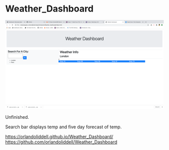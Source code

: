 # Weather_Dashboard

![description](./Assets/ss1.png)

Unfinished.

Search bar displays temp and five day forecast of temp.

https://orlandoliddell.github.io/Weather_Dashboard/
https://github.com/orlandoliddell/Weather_Dashboard